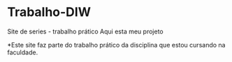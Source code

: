 # Trabalho-DIW
Site de series - trabalho prático
Aqui esta meu projeto

*Este site faz parte do trabalho prático da disciplina que estou cursando na faculdade.
